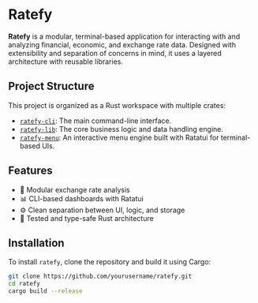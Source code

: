 # Ratefy

**Ratefy** is a modular, terminal-based application for interacting with and analyzing financial, economic, and exchange rate data. Designed with extensibility and separation of concerns in mind, it uses a layered architecture with reusable libraries.

## Project Structure

This project is organized as a Rust workspace with multiple crates:

- [`ratefy-cli`](./crates/ratefy-cli): The main command-line interface.
- [`ratefy-lib`](./crates/ratefy-lib): The core business logic and data handling engine.
- [`ratefy-menu`](./crates/ratefy-menu): An interactive menu engine built with Ratatui for terminal-based UIs.

## Features

- 💱 Modular exchange rate analysis
- 📊 CLI-based dashboards with Ratatui
- ⚙️ Clean separation between UI, logic, and storage
- 🧪 Tested and type-safe Rust architecture

## Installation

To install `ratefy`, clone the repository and build it using Cargo:

```bash
git clone https://github.com/yourusername/ratefy.git
cd ratefy
cargo build --release
